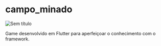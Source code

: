 # campo_minado
![Sem título](https://user-images.githubusercontent.com/28025814/75276620-44b41000-57e5-11ea-8963-5aa5671f63b2.png)

Game desenvolvido em Flutter para aperfeiçoar o conhecimento com o framework.
